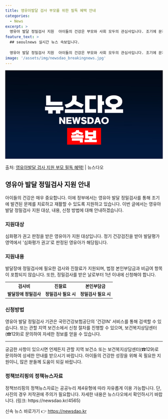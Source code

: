 ```yaml
---
title: 영유아발달 검사 부모를 위한 필독 혜택 안내
categories:
  - News
excerpt: >
  영유아 발달 정밀검사 지원  아이들의 건강은 부모와 사회 모두의 관심사입니다. 조기에 문제를 발견하고 치료하…
feature_text: >
  ## seoulnews 실시간 뉴스 속보입니다.

  영유아 발달 정밀검사 지원  아이들의 건강은 부모와 사회 모두의 관심사입니다. 조기에 문제를 발견하고 치료하…
image: '/assets/img/newsdao_breakingnews.jpg'
---
```


![뉴스다오 속보](/assets/img/newsdao_breakingnews.jpg)

<p>출처: <a href="https://newsdao.kr/4565" rel="dofollow">영유아발달 검사 지원 부모 필독 혜택!</a> | 뉴스다오</p>

<h2 data-ke-size="size26">영유아 발달 정밀검사 지원 안내</h2>
<p data-ke-size="size16">아이들의 건강은 매우 중요합니다. 이에 정부에서는 영유아 발달 정밀검사를 통해 조기에 발견된 문제를 치료하고 재활할 수 있도록 지원하고 있습니다. 이번 글에서는 영유아 발달 정밀검사 지원 대상, 내용, 신청 방법에 대해 안내하겠습니다.</p>

<h3>지원대상</h3>
<p data-ke-size="size16">심화평가 권고 판정을 받은 영유아가 지원 대상입니다. 정기 건강검진을 받아 발달평가 영역에서 '심화평가 권고'로 판정된 영유아가 해당됩니다.</p>

<h3>지원내용</h3>
<p data-ke-size="size16">발달장애 정밀검사에 필요한 검사와 진찰료가 지원되며, 법정 본인부담금과 비급여 항목이 포함되지 않습니다. 또한, 정밀검사를 받은 날로부터 1년 이내에 신청해야 합니다.</p>

<table>
  <tr>
    <td style="text-align: center; height: 17px;"><b>검사비</b></td>
    <td style="text-align: center; height: 17px;"><b>진찰료</b></td>
    <td style="text-align: center; height: 17px;"><b>본인부담금</b></td>
  </tr>
  <tr>
    <td style="text-align: center; height: 17px;"><b>발달장애 정밀검사</b></td>
    <td style="text-align: center; height: 17px;"><b>정밀검사 필요 시</b></td>
    <td style="text-align: center; height: 17px;"><b>정밀검사 필요 시</b></td>
  </tr>
</table>

<h3>신청방법</h3>
<p data-ke-size="size16">영유아 발달 정밀검사 기관은 국민건강보험공단의 '건강IN' 서비스를 통해 검색할 수 있습니다. 또는 관할 지역 보건소에서 신청 절차를 진행할 수 있으며, 보건복지상담센터(☎129)로 문의하여 자세한 정보를 얻을 수 있습니다.</p>

<hr>

<p data-ke-size="size16">궁금한 사항이 있으시면 언제든지 관할 지역 보건소 또는 보건복지상담센터(☎129)로 문의하여 상세한 안내를 받으시기 바랍니다. 아이들의 건강한 성장을 위해 꼭 필요한 지원이니, 많은 분들께 도움이 되길 바랍니다.</p>

<h3>정책브리핑의 정책뉴스자료</h3>
<p data-ke-size="size16">정책브리핑의 정책뉴스자료는 공공누리 제4유형에 따라 자유롭게 이용 가능합니다. 단, 사진의 경우 저작권에 주의가 필요합니다. 자세한 내용은 뉴스다오에서 확인하시기 바랍니다. (링크: https://newsdao.kr/4565)</p> 

신속 뉴스 바로가기 👉 <a href="https://newsdao.kr" rel="dofollow">https://newsdao.kr</a>


